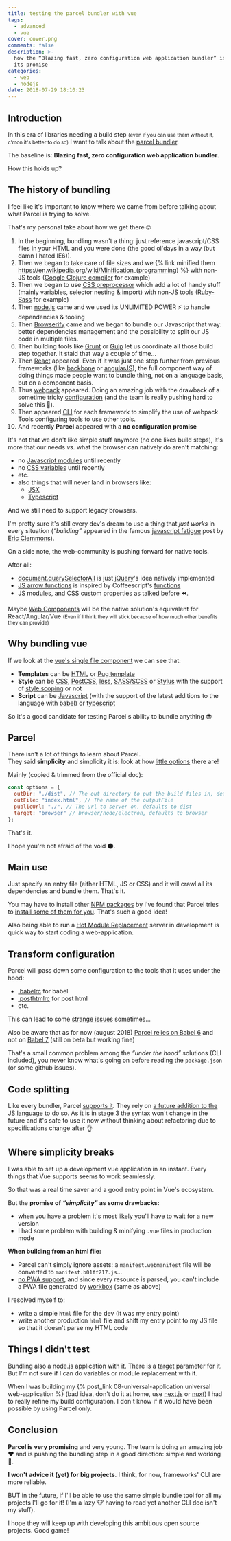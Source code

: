 ```yaml
---
title: testing the parcel bundler with vue
tags:
  - advanced
  - vue
cover: cover.png
comments: false
description: >-
  how the “Blazing fast, zero configuration web application bundler” is keeping
  its promise
categories:
  - web
  - nodejs
date: 2018-07-29 18:10:23
---
```


## Introduction

In this era of libraries needing a build step <small>(even if you can use them without it, c'mon it's better to do so)</small> I want to talk about the [parcel bundler](https://parceljs.org/).

The baseline is: **Blazing fast, zero configuration web application bundler**.

How this holds up?

<!-- more -->

## The history of bundling

I feel like it's important to know where we came from before talking about what Parcel is trying to solve.

That's my personal take about how we get there 🤓

[//]: # " need to suse {% link %} regular link doesn't handle well parenthesis "

1.  In the beginning, bundling wasn't a thing: just reference javascript/CSS files in your HTML and you were done (the good ol'days in a way (but damn I hated IE6)).
2.  Then we began to take care of file sizes and we {% link minified them https://en.wikipedia.org/wiki/Minification_(programming) %} with non-JS tools ([Google Clojure compiler](https://developers.google.com/closure/compiler/) for example)
3.  Then we began to use [CSS preprocessor](https://drupalize.me/videos/what-css-preprocessor?p=1175) which add a lot of handy stuff (mainly variables, selector nesting & import) with non-JS tools ([Ruby-Sass](https://sass-lang.com/ruby-sass) for example)
4.  Then [node.js](https://nodejs.org/en/) came and we used its UNLIMITED POWER ⚡️ to handle dependencies & tooling
5.  Then [Browserify](http://browserify.org/) came and we began to bundle our Javascript that way:
    better dependencies management and the possibility to split our JS code in multiple files.
6.  Then building tools like [Grunt](https://gruntjs.com/) or [Gulp](https://gulpjs.com/) let us coordinate all those build step together.
    It staid that way a couple of time…
7.  Then [React](https://reactjs.org/) appeared.
    Even if it was just one step further from previous frameworks (like [backbone](http://backbonejs.org/) or [angularJS](https://angularjs.org/)), the full component way of doing things made people want to bundle thing, not on a language basis, but on a component basis.
8.  Thus [webpack](https://webpack.js.org/) appeared.
    Doing an amazing job with the drawback of a sometime tricky [configuration](https://webpack.js.org/configuration/#options) (and the team is really pushing hard to solve this 💪).
9.  Then appeared [CLI](https://en.wikipedia.org/wiki/Command-line_interface) for each framework to simplify the use of webpack.
    Tools configuring tools to use other tools.
10. And recently **Parcel** appeared with a **no configuration promise**

It's not that we don't like simple stuff anymore (no one likes build steps), it's more that our needs _vs._ what the browser can natively do aren't matching:

- no [Javascript modules](https://developer.mozilla.org/en-US/docs/Web/JavaScript/Reference/Statements/import) until recently
- no [CSS variables](https://developer.mozilla.org/en-US/docs/Web/CSS/Using_CSS_variables) until recently
- etc.
- also things that will never land in browsers like:
  - [JSX](https://reactjs.org/docs/introducing-jsx.html)
  - [Typescript](https://www.typescriptlang.org/)

And we still need to support legacy browsers.

I'm pretty sure it's still every dev's dream to use a thing that _just works_ in every situation (_“building”_ appeared in the famous [javascript fatigue](https://medium.com/@ericclemmons/javascript-fatigue-48d4011b6fc4) post by [Eric Clemmons](https://medium.com/@ericclemmons)).

On a side note, the web-community is pushing forward for native tools.

After all:

- [document.querySelectorAll](https://developer.mozilla.org/en-US/docs/Web/API/Document/querySelectorAll) is just [jQuery](https://jquery.com/)'s idea natively implemented
- [JS arrow functions](https://developer.mozilla.org/en-US/docs/Web/JavaScript/Reference/Functions/Arrow_functions) is inspired by Coffeescript's [functions](https://coffeescript.org/#functions)
- JS modules, and CSS custom properties as talked before ⏪.

Maybe [Web Components](https://developer.mozilla.org/en-US/docs/Web/Web_Components) will be the native solution's equivalent for React/Angular/Vue <small>(Even if I think they will stick because of how much other benefits they can provide)</small>

## Why bundling vue

If we look at the [vue's single file component](https://vuejs.org/v2/guide/single-file-components.html#ad) we can see that:

- **Templates** can be [HTML](https://developer.mozilla.org/en-US/docs/Web/HTML) or [Pug template](https://pugjs.org/api/getting-started.html)
- **Style** can be [CSS](https://developer.mozilla.org/en-US/docs/Web/CSS), [PostCSS](https://postcss.org/), [less](http://lesscss.org/), [SASS/SCSS](https://sass-lang.com/) or [Stylus](http://stylus-lang.com/) with the support of [style scoping](https://vue-loader.vuejs.org/en/features/scoped-css.html) or not
- **Script** can be [Javascript](https://developer.mozilla.org/en-US/docs/Web/javascript) (with the support of the latest additions to the language with [babel](http://babeljs.io/)) or [typescript](https://www.typescriptlang.org/)

So it's a good candidate for testing Parcel's ability to bundle anything 😎

## Parcel

There isn't a lot of things to learn about Parcel.  
They said **simplicity** and simplicity it is: look at how [little options](https://parceljs.org/cli.html#options) there are!

Mainly (copied & trimmed from the official doc):

```js
const options = {
  outDir: "./dist", // The out directory to put the build files in, defaults to dist
  outFile: "index.html", // The name of the outputFile
  publicUrl: "./", // The url to server on, defaults to dist
  target: "browser" // browser/node/electron, defaults to browser
};
```

That's it.

I hope you're not afraid of the void 🌑.

## Main use

Just specify an entry file (either HTML, JS or CSS) and it will crawl all its dependencies and bundle them.
That's it.

You may have to install other [NPM packages](https://www.npmjs.com/) by I've found that Parcel tries to [install some of them for you](https://parceljs.org/hmr.html#automagically-installed-dependencies). That's such a good idea!

Also being able to run a [Hot Module Replacement](https://parceljs.org/hmr.html) server in development is quick way to start coding a web-application.

## Transform configuration

Parcel will pass down some configuration to the tools that it uses under the hood:

- [.babelrc](https://parceljs.org/transforms.html#babel) for babel
- [.posthtmlrc](https://parceljs.org/transforms.html#posthtml) for post html
- etc.

This can lead to some [strange issues](https://github.com/parcel-bundler/parcel/issues/1103#issuecomment-406483009) sometimes…

Also be aware that as for now (august 2018) [Parcel relies on Babel 6](https://github.com/parcel-bundler/parcel/issues/868) and not on [Babel 7](https://www.npmjs.com/package/@babel/core/v/7.0.0-beta.55) (still on beta but working fine)

That's a small common problem among the _“under the hood”_ solutions (CLI included), you never know what's going on before reading the `package.json` (or some github issues).

## Code splitting

Like every bundler, Parcel [supports it](https://parceljs.org/code_splitting.html).
They rely on [a future addition to the JS language](https://github.com/tc39/proposal-dynamic-import) to do so.
As it is in [stage 3](https://tc39.github.io/process-document/) the syntax won't change in the future and it's safe to use it now without thinking about refactoring due to specifications change after 👌

## Where simplicity breaks

I was able to set up a development vue application in an instant.
Every things that Vue supports seems to work seamlessly.

So that was a real time saver and a good entry point in Vue's ecosystem.

But the **promise of _“simplicity”_ as some drawbacks:**

- when you have a problem it's most likely you'll have to wait for a new version
- I had some problem with building & minifying `.vue` files in production mode

**When building from an html file:**

- Parcel can't simply ignore assets: a `manifest.webmanifest` file will be converted to `manifest.b01ff217.js`…
- [no PWA support](https://github.com/parcel-bundler/parcel/issues/301), and since every resource is parsed, you can't include a PWA file generated by [workbox](https://developers.google.com/web/tools/workbox/) (same as above)

I resolved myself to:

- write a simple `html` file for the dev (it was my entry point)
- write another production `html` file and shift my entry point to my JS file so that it doesn't parse my HTML code

## Things I didn't test

Bundling also a node.js application with it.
There is a [target](https://parceljs.org/cli.html#target) parameter for it. But I'm not sure if I can do variables or module replacement with it.

When I was building my {% post_link 08-universal-application universal web-application %} (bad idea, don't do it at home, use [next.js](https://nextjs.org/) or [nuxt](https://nuxtjs.org/)) I had to really refine my build configuration.
I don't know if it would have been possible by using Parcel only.

## Conclusion

**Parcel is very promising** and very young.
The team is doing an amazing job ❤️ and is pushing the bundling step in a good direction: simple and working 🎉.

**I won't advice it (yet) for big projects**. I think, for now, frameworks' CLI are more reliable.

BUT in the future, if I'll be able to use the same simple bundle tool for all my projects I'll go for it! (I'm a lazy 🐮 having to read yet another CLI doc isn't my stuff).

I hope they will keep up with developing this ambitious open source projects. Good game!
